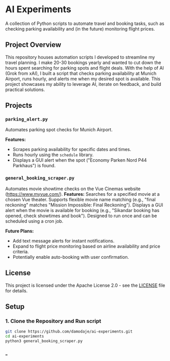 # AI Experiments

A collection of Python scripts to automate travel and booking tasks, such as checking parking availability and (in the future) monitoring flight prices.

## Project Overview

This repository houses automation scripts I developed to streamline my travel planning. I make 20-30 bookings yearly and wanted to cut down the hours spent searching for parking spots and flight deals. With the help of AI (Grok from xAI), I built a script that checks parking availability at Munich Airport, runs hourly, and alerts me when my desired spot is available. This project showcases my ability to leverage AI, iterate on feedback, and build practical solutions.



## Projects

### `parking_alert.py`
Automates parking spot checks for Munich Airport.

**Features:**
- Scrapes parking availability for specific dates and times.
- Runs hourly using the `schedule` library.
- Displays a GUI alert when the spot ("Economy Parken Nord P44 Parkhaus") is found.

### `general_booking_scraper.py`
Automates movie showtime checks on the Vue Cinemas website (https://www.myvue.com/).
**Features:**
Searches for a specified movie at a chosen Vue theater.
Supports flexible movie name matching (e.g., "final reckoning" matches "Mission Impossible: Final Reckoning").
Displays a GUI alert when the movie is available for booking (e.g., "Sikandar booking has opened, check showtimes and book").
Designed to run once and can be scheduled using a cron job.

**Future Plans:**
- Add text message alerts for instant notifications.
- Expand to flight price monitoring based on airline availability and price criteria.
- Potentially enable auto-booking with user confirmation.

## License
This project is licensed under the Apache License 2.0 - see the [LICENSE](LICENSE) file for details.

## Setup


### 1. Clone the Repository and Run script
```bash
git clone https://github.com/damodaje/ai-experiments.git
cd ai-experiments
python3 general_booking_scraper.py


=
